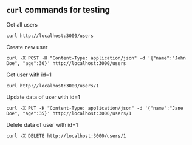 
## `curl` commands for testing

Get all users

```curl
curl http://localhost:3000/users
```
Create new user
```curl
curl -X POST -H "Content-Type: application/json" -d '{"name":"John Doe", "age":30}' http://localhost:3000/users 
```

Get user with id=1
```curl
curl http://localhost:3000/users/1
```

Update data of user with id=1
```curl
curl -X PUT -H "Content-Type: application/json" -d '{"name":"Jane Doe", "age":35}' http://localhost:3000/users/1
```

Delete data of user with id=1
```curl
curl -X DELETE http://localhost:3000/users/1
```
